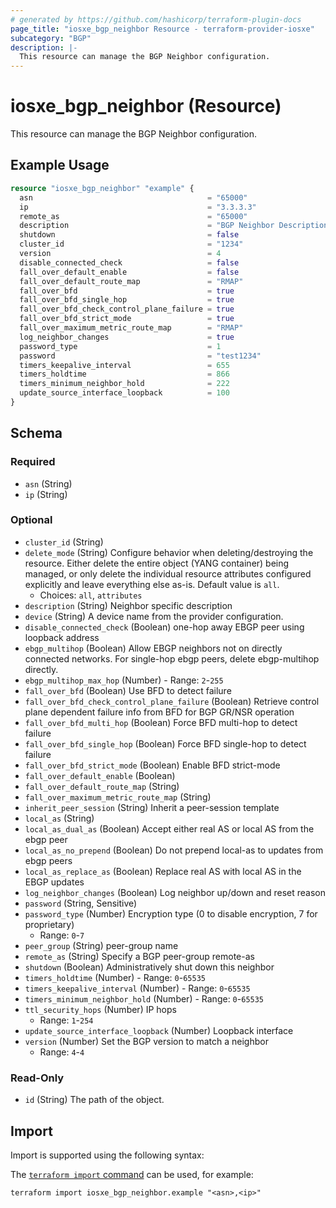 ```yaml
---
# generated by https://github.com/hashicorp/terraform-plugin-docs
page_title: "iosxe_bgp_neighbor Resource - terraform-provider-iosxe"
subcategory: "BGP"
description: |-
  This resource can manage the BGP Neighbor configuration.
---
```


# iosxe_bgp_neighbor (Resource)

This resource can manage the BGP Neighbor configuration.

## Example Usage

```terraform
resource "iosxe_bgp_neighbor" "example" {
  asn                                       = "65000"
  ip                                        = "3.3.3.3"
  remote_as                                 = "65000"
  description                               = "BGP Neighbor Description"
  shutdown                                  = false
  cluster_id                                = "1234"
  version                                   = 4
  disable_connected_check                   = false
  fall_over_default_enable                  = false
  fall_over_default_route_map               = "RMAP"
  fall_over_bfd                             = true
  fall_over_bfd_single_hop                  = true
  fall_over_bfd_check_control_plane_failure = true
  fall_over_bfd_strict_mode                 = true
  fall_over_maximum_metric_route_map        = "RMAP"
  log_neighbor_changes                      = true
  password_type                             = 1
  password                                  = "test1234"
  timers_keepalive_interval                 = 655
  timers_holdtime                           = 866
  timers_minimum_neighbor_hold              = 222
  update_source_interface_loopback          = 100
}
```

<!-- schema generated by tfplugindocs -->
## Schema

### Required

- `asn` (String)
- `ip` (String)

### Optional

- `cluster_id` (String)
- `delete_mode` (String) Configure behavior when deleting/destroying the resource. Either delete the entire object (YANG container) being managed, or only delete the individual resource attributes configured explicitly and leave everything else as-is. Default value is `all`.
  - Choices: `all`, `attributes`
- `description` (String) Neighbor specific description
- `device` (String) A device name from the provider configuration.
- `disable_connected_check` (Boolean) one-hop away EBGP peer using loopback address
- `ebgp_multihop` (Boolean) Allow EBGP neighbors not on directly connected networks. For single-hop ebgp peers, delete ebgp-multihop directly.
- `ebgp_multihop_max_hop` (Number) - Range: `2`-`255`
- `fall_over_bfd` (Boolean) Use BFD to detect failure
- `fall_over_bfd_check_control_plane_failure` (Boolean) Retrieve control plane dependent failure info from BFD for BGP GR/NSR operation
- `fall_over_bfd_multi_hop` (Boolean) Force BFD multi-hop to detect failure
- `fall_over_bfd_single_hop` (Boolean) Force BFD single-hop to detect failure
- `fall_over_bfd_strict_mode` (Boolean) Enable BFD strict-mode
- `fall_over_default_enable` (Boolean)
- `fall_over_default_route_map` (String)
- `fall_over_maximum_metric_route_map` (String)
- `inherit_peer_session` (String) Inherit a peer-session template
- `local_as` (String)
- `local_as_dual_as` (Boolean) Accept either real AS or local AS from the ebgp peer
- `local_as_no_prepend` (Boolean) Do not prepend local-as to updates from ebgp peers
- `local_as_replace_as` (Boolean) Replace real AS with local AS in the EBGP updates
- `log_neighbor_changes` (Boolean) Log neighbor up/down and reset reason
- `password` (String, Sensitive)
- `password_type` (Number) Encryption type (0 to disable encryption, 7 for proprietary)
  - Range: `0`-`7`
- `peer_group` (String) peer-group name
- `remote_as` (String) Specify a BGP peer-group remote-as
- `shutdown` (Boolean) Administratively shut down this neighbor
- `timers_holdtime` (Number) - Range: `0`-`65535`
- `timers_keepalive_interval` (Number) - Range: `0`-`65535`
- `timers_minimum_neighbor_hold` (Number) - Range: `0`-`65535`
- `ttl_security_hops` (Number) IP hops
  - Range: `1`-`254`
- `update_source_interface_loopback` (Number) Loopback interface
- `version` (Number) Set the BGP version to match a neighbor
  - Range: `4`-`4`

### Read-Only

- `id` (String) The path of the object.

## Import

Import is supported using the following syntax:

The [`terraform import` command](https://developer.hashicorp.com/terraform/cli/commands/import) can be used, for example:

```shell
terraform import iosxe_bgp_neighbor.example "<asn>,<ip>"
```
